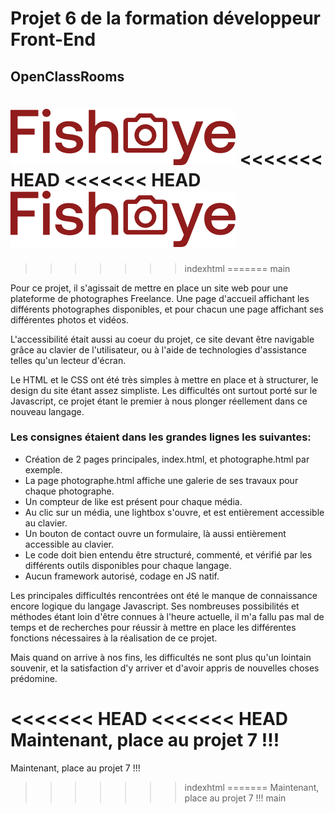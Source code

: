 # Projet 6 de la formation développeur Front-End
## OpenClassRooms

![Logo Fisheye](svg/logo.svg)
<<<<<<< HEAD
<<<<<<< HEAD
<img src="svg/logo.svg">
=======

>>>>>>> indexhtml
=======
>>>>>>> main

Pour ce projet, il s'agissait de mettre en place un site web pour une plateforme de photographes Freelance.
Une page d'accueil affichant les différents photographes disponibles, et pour chacun une page affichant
ses différentes photos et vidéos. 

L'accessibilité était aussi au coeur du projet, ce site devant être navigable grâce au clavier de
l'utilisateur, ou à l'aide de technologies d'assistance telles qu'un lecteur d'écran.

Le HTML et le CSS ont été très simples à mettre en place et à structurer, le design du site étant assez
simpliste. Les difficultés ont surtout porté sur le Javascript, ce projet étant le premier à nous
plonger réellement dans ce nouveau langage.


### Les consignes étaient dans les grandes lignes les suivantes:

- Création de 2 pages principales, index.html, et photographe.html par exemple.
- La page photographe.html affiche une galerie de ses travaux pour chaque photographe.
- Un compteur de like est présent pour chaque média.
- Au clic sur un média, une lightbox s'ouvre, et est entièrement accessible au clavier.
- Un bouton de contact ouvre un formulaire, là aussi entièrement accessible au clavier.
- Le code doit bien entendu être structuré, commenté, et vérifié par les différents outils
  disponibles pour chaque langage.
- Aucun framework autorisé, codage en JS natif.


Les principales difficultés rencontrées ont été le manque de connaissance encore logique du langage
Javascript. Ses nombreuses possibilités et méthodes étant loin d'être connues à l'heure actuelle, il m'a
fallu pas mal de temps et de recherches pour réussir à mettre en place les différentes fonctions
nécessaires à la réalisation de ce projet.

Mais quand on arrive à nos fins, les difficultés ne sont plus qu'un lointain souvenir, et
la satisfaction d'y arriver et d'avoir appris de nouvelles choses prédomine.

<<<<<<< HEAD
<<<<<<< HEAD
Maintenant, place au projet 7 !!!
=======
Maintenant, place au projet 7 !!!
>>>>>>> indexhtml
=======
Maintenant, place au projet 7 !!!
>>>>>>> main
